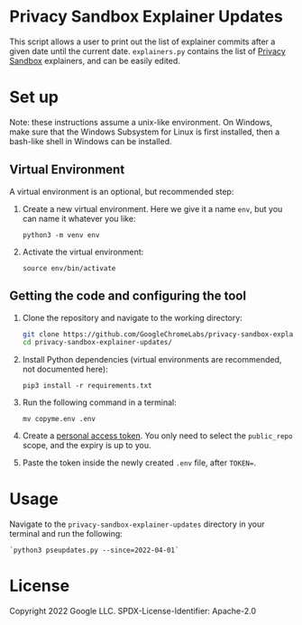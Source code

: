 # Privacy Sandbox Explainer Updates

This script allows a user to print out the list of explainer commits
after a given date until the current date. `explainers.py` contains the
list of [Privacy Sandbox](https://privacysandbox.com/) explainers, and
can be easily edited.

# Set up

Note: these instructions assume a unix-like environment. On Windows, make
sure that the Windows Subsystem for Linux is first installed, then a
bash-like shell in Windows can be installed.

## Virtual Environment

A virtual environment is an optional, but recommended step:

1. Create a new virtual environment. Here we give it a name `env`, but
you can name it whatever you like:

    `python3 -m venv env`

2. Activate the virtual environment:

    `source env/bin/activate`

## Getting the code and configuring the tool

1. Clone the repository and navigate to the working directory:

    ```bash
    git clone https://github.com/GoogleChromeLabs/privacy-sandbox-explainer-updates.git
    cd privacy-sandbox-explainer-updates/
    ```

2. Install Python dependencies (virtual environments are recommended,
not documented here):

    `pip3 install -r requirements.txt`

3. Run the following command in a terminal:

    `mv copyme.env .env`

4. Create a [personal access token](https://github.com/settings/tokens).
You only need to select the `public_repo` scope, and the expiry is up to
you.

5. Paste the token inside the newly created `.env` file, after `TOKEN=`.

# Usage

Navigate to the `privacy-sandbox-explainer-updates` directory in your terminal and run the following:

    `python3 pseupdates.py --since=2022-04-01`

# License

Copyright 2022 Google LLC.
SPDX-License-Identifier: Apache-2.0
